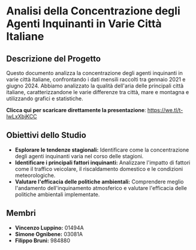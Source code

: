 # Analisi della Concentrazione degli Agenti Inquinanti in Varie Città Italiane

## Descrizione del Progetto

Questo documento analizza la concentrazione degli agenti inquinanti in varie città italiane, confrontando i dati mensili raccolti tra gennaio 2021 e giugno 2024. Abbiamo analizzato la qualità dell'aria delle principali città italiane, caratterizzandone le varie differenze tra città, mare e montagna e utilizzando grafici e statistiche. 

**Clicca qui per scaricare direttamente la presentazione**: https://we.tl/t-IwLxXbjKCC

## Obiettivi dello Studio

- **Esplorare le tendenze stagionali:** Identificare come la concentrazione degli agenti inquinanti varia nel corso delle stagioni.
- **Identificare i principali fattori inquinanti:** Analizzare l'impatto di fattori come il traffico veicolare, il riscaldamento domestico e le condizioni meteorologiche.
- **Valutare l'efficacia delle politiche ambientali:** Comprendere meglio l'andamento dell'inquinamento atmosferico e valutare l'efficacia delle politiche ambientali implementate.

## Membri
- **Vincenzo Luppino:**  01494A
- **Simone Ognibene:**  03081A
- **Filippo Bruni:** 984880